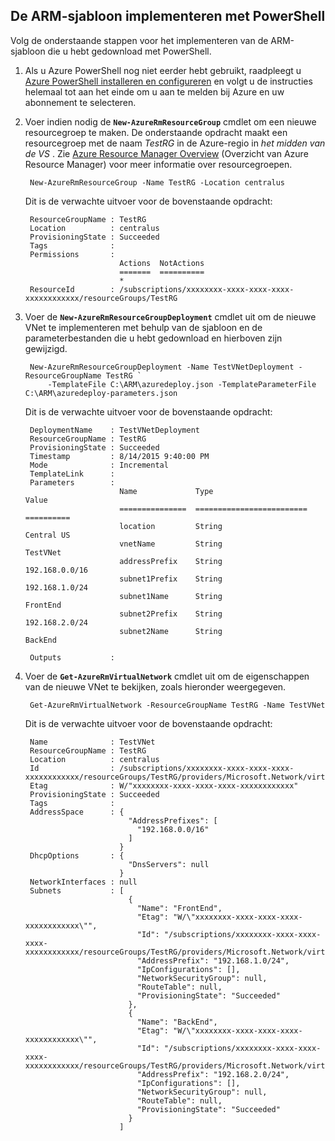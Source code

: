 ## De ARM-sjabloon implementeren met PowerShell

Volg de onderstaande stappen voor het implementeren van de ARM-sjabloon die u hebt gedownload met PowerShell.

1. Als u Azure PowerShell nog niet eerder hebt gebruikt, raadpleegt u [Azure PowerShell installeren en configureren](../articles/powershell-install-configure.md) en volgt u de instructies helemaal tot aan het einde om u aan te melden bij Azure en uw abonnement te selecteren.

3. Voer indien nodig de **`New-AzureRmResourceGroup`** cmdlet om een nieuwe resourcegroep te maken. De onderstaande opdracht maakt een resourcegroep met de naam *TestRG* in de Azure-regio in *het midden van de VS* . Zie [Azure Resource Manager Overview](../articles/resource-group-overview.md) (Overzicht van Azure Resource Manager) voor meer informatie over resourcegroepen.

        New-AzureRmResourceGroup -Name TestRG -Location centralus
        
    Dit is de verwachte uitvoer voor de bovenstaande opdracht:

        ResourceGroupName : TestRG
        Location          : centralus
        ProvisioningState : Succeeded
        Tags              :
        Permissions       :
                            Actions  NotActions
                            =======  ==========
                            *
        ResourceId        : /subscriptions/xxxxxxxx-xxxx-xxxx-xxxx-xxxxxxxxxxxx/resourceGroups/TestRG

4. Voer de **`New-AzureRmResourceGroupDeployment`** cmdlet uit om de nieuwe VNet te implementeren met behulp van de sjabloon en de parameterbestanden die u hebt gedownload en hierboven zijn gewijzigd.

        New-AzureRmResourceGroupDeployment -Name TestVNetDeployment -ResourceGroupName TestRG `
            -TemplateFile C:\ARM\azuredeploy.json -TemplateParameterFile C:\ARM\azuredeploy-parameters.json
            
    Dit is de verwachte uitvoer voor de bovenstaande opdracht:
        
        DeploymentName    : TestVNetDeployment
        ResourceGroupName : TestRG
        ProvisioningState : Succeeded
        Timestamp         : 8/14/2015 9:40:00 PM
        Mode              : Incremental
        TemplateLink      :
        Parameters        :
                            Name             Type                       Value
                            ===============  =========================  ==========
                            location         String                     Central US
                            vnetName         String                     TestVNet
                            addressPrefix    String                     192.168.0.0/16
                            subnet1Prefix    String                     192.168.1.0/24
                            subnet1Name      String                     FrontEnd
                            subnet2Prefix    String                     192.168.2.0/24
                            subnet2Name      String                     BackEnd
        
        Outputs           :

5. Voer de **`Get-AzureRmVirtualNetwork`** cmdlet uit om de eigenschappen van de nieuwe VNet te bekijken, zoals hieronder weergegeven.


        Get-AzureRmVirtualNetwork -ResourceGroupName TestRG -Name TestVNet
        
    Dit is de verwachte uitvoer voor de bovenstaande opdracht:
        
        Name              : TestVNet
        ResourceGroupName : TestRG
        Location          : centralus
        Id                : /subscriptions/xxxxxxxx-xxxx-xxxx-xxxx-xxxxxxxxxxxx/resourceGroups/TestRG/providers/Microsoft.Network/virtualNetworks/TestVNet
        Etag              : W/"xxxxxxxx-xxxx-xxxx-xxxx-xxxxxxxxxxxx"
        ProvisioningState : Succeeded
        Tags              :
        AddressSpace      : {
                              "AddressPrefixes": [
                                "192.168.0.0/16"
                              ]
                            }
        DhcpOptions       : {
                              "DnsServers": null
                            }
        NetworkInterfaces : null
        Subnets           : [
                              {
                                "Name": "FrontEnd",
                                "Etag": "W/\"xxxxxxxx-xxxx-xxxx-xxxx-xxxxxxxxxxxx\"",
                                "Id": "/subscriptions/xxxxxxxx-xxxx-xxxx-xxxx-xxxxxxxxxxxx/resourceGroups/TestRG/providers/Microsoft.Network/virtualNetworks/TestVNet/subnets/FrontEnd",
                                "AddressPrefix": "192.168.1.0/24",
                                "IpConfigurations": [],
                                "NetworkSecurityGroup": null,
                                "RouteTable": null,
                                "ProvisioningState": "Succeeded"
                              },
                              {
                                "Name": "BackEnd",
                                "Etag": "W/\"xxxxxxxx-xxxx-xxxx-xxxx-xxxxxxxxxxxx\"",
                                "Id": "/subscriptions/xxxxxxxx-xxxx-xxxx-xxxx-xxxxxxxxxxxx/resourceGroups/TestRG/providers/Microsoft.Network/virtualNetworks/TestVNet/subnets/BackEnd",
                                "AddressPrefix": "192.168.2.0/24",
                                "IpConfigurations": [],
                                "NetworkSecurityGroup": null,
                                "RouteTable": null,
                                "ProvisioningState": "Succeeded"
                              }
                            ]


<!--HONumber=Aug16_HO4-->


